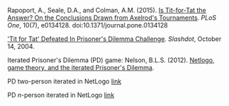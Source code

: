 Rapoport, A., Seale, D.A., and Colman, A.M. (2015). [Is Tit-for-Tat the Answer? On the Conclusions Drawn from Axelrod's Tournaments](https://journals.plos.org/plosone/article?id=10.1371/journal.pone.0134128). _PLoS One_, 10(7), e0134128. doi:10.1371/journal.pone.0134128  

['Tit for Tat' Defeated In Prisoner's Dilemma Challenge](https://slashdot.org/story/04/10/14/134202/tit-for-tat-defeated-in-prisoners-dilemma-challenge). _Slashdot_, October 14, 2004.  

Iterated Prisoner's Dilemma (PD) game:
Nelson, B.L.S. (2012). [Netlogo, game theory, and the iterated Prisoner's Dilemma](https://blsnelson.wordpress.com/2012/07/06/fight-my-little-prisoners/).  

PD two-person iterated in NetLogo  [link](https://ccl.northwestern.edu/netlogo/models/PDTwoPersonIterated)  

PD _n_-person iterated in NetLogo  [link](https://ccl.northwestern.edu/netlogo/models/PDN-PersonIterated)  
